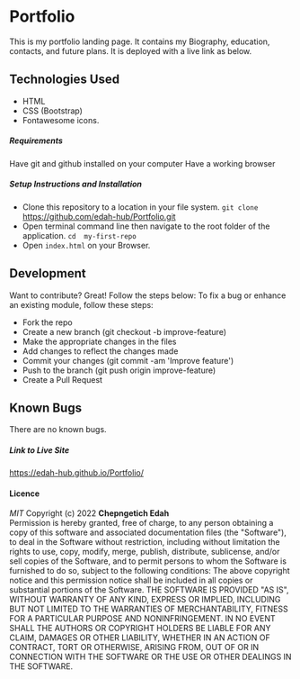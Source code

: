 # Portfolio
This is my portfolio landing page. It contains my Biography, education, contacts, and future plans. It is deployed with a live link as below.
## Technologies Used
- HTML
- CSS (Bootstrap)
- Fontawesome icons.
##### Requirements
Have git and github installed on your computer
Have a working browser
##### Setup Instructions and Installation
- Clone this repository to a location in your file system. `git clone `https://github.com/edah-hub/Portfolio.git
- Open terminal command line then navigate to the root folder of the application. `cd  my-first-repo`
- Open `index.html` on your Browser.
## Development
Want to contribute? Great! Follow the steps below:
To fix a bug or enhance an existing module, follow these steps:
- Fork the repo
- Create a new branch (git checkout -b improve-feature)
- Make the appropriate changes in the files
- Add changes to reflect the changes made
- Commit your changes (git commit -am 'Improve feature')
- Push to the branch (git push origin improve-feature)
- Create a Pull Request
## Known Bugs
There are no known bugs.
##### Link to Live Site 
https://edah-hub.github.io/Portfolio/
#### Licence
*MIT*
Copyright (c) 2022 **Chepngetich Edah** <br>
Permission is hereby granted, free of charge, to any person obtaining a copy of this software and associated documentation files (the "Software"), to deal in the Software without restriction, including without limitation the rights to use, copy, modify, merge, publish, distribute, sublicense, and/or sell copies of the Software, and to permit persons to whom the Software is furnished to do so, subject to the following conditions:
The above copyright notice and this permission notice shall be included in all copies or substantial portions of the Software.
THE SOFTWARE IS PROVIDED "AS IS", WITHOUT WARRANTY OF ANY KIND, EXPRESS OR IMPLIED, INCLUDING BUT NOT LIMITED TO THE WARRANTIES OF MERCHANTABILITY, FITNESS FOR A PARTICULAR PURPOSE AND NONINFRINGEMENT. IN NO EVENT SHALL THE AUTHORS OR COPYRIGHT HOLDERS BE LIABLE FOR ANY CLAIM, DAMAGES OR OTHER LIABILITY, WHETHER IN AN ACTION OF CONTRACT, TORT OR OTHERWISE, ARISING FROM, OUT OF OR IN CONNECTION WITH THE SOFTWARE OR THE USE OR OTHER DEALINGS IN THE SOFTWARE.
